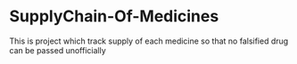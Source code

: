# SupplyChain-Of-Medicines

This is project which track supply of each medicine so that no falsified drug can be passed unofficially
